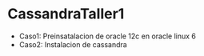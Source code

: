 # CassandraTaller1
* Caso1: Preinsatalacion de oracle 12c en oracle linux 6
* Caso2: Instalacion de cassandra
